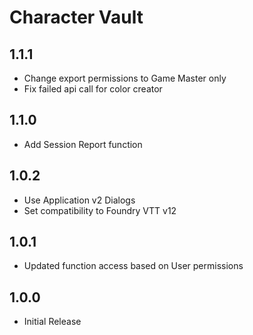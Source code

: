 # Character Vault

## 1.1.1

- Change export permissions to Game Master only
- Fix failed api call for color creator

## 1.1.0

- Add Session Report function

## 1.0.2

- Use Application v2 Dialogs
- Set compatibility to Foundry VTT v12

## 1.0.1

- Updated function access based on User permissions

## 1.0.0

- Initial Release
